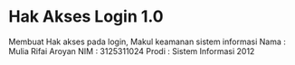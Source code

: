 Hak Akses Login 1.0
===============
Membuat Hak akses pada login, Makul keamanan sistem informasi
Nama  : Mulia Rifai Aroyan
NIM   : 3125311024
Prodi : Sistem Informasi 2012
